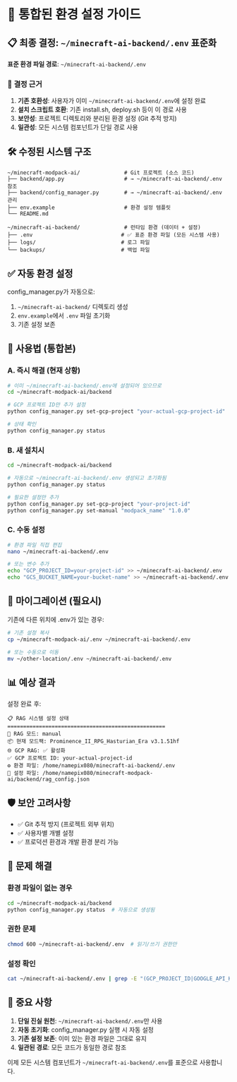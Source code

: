 # 🔧 통합된 환경 설정 가이드

## 📋 **최종 결정: `~/minecraft-ai-backend/.env` 표준화**

**표준 환경 파일 경로**: `~/minecraft-ai-backend/.env`

### 🎯 **결정 근거**

1. **기존 호환성**: 사용자가 이미 `~/minecraft-ai-backend/.env`에 설정 완료
2. **설치 스크립트 호환**: 기존 install.sh, deploy.sh 등이 이 경로 사용
3. **보안성**: 프로젝트 디렉토리와 분리된 환경 설정 (Git 추적 방지)
4. **일관성**: 모든 시스템 컴포넌트가 단일 경로 사용

## 🛠️ **수정된 시스템 구조**

```
~/minecraft-modpack-ai/              # Git 프로젝트 (소스 코드)
├── backend/app.py                   # → ~/minecraft-ai-backend/.env 참조
├── backend/config_manager.py        # → ~/minecraft-ai-backend/.env 관리
├── env.example                      # 환경 설정 템플릿
└── README.md

~/minecraft-ai-backend/              # 런타임 환경 (데이터 + 설정)
├── .env                            # ✅ 표준 환경 파일 (모든 시스템 사용)
├── logs/                           # 로그 파일
└── backups/                        # 백업 파일
```

## ✅ **자동 환경 설정**

config_manager.py가 자동으로:
1. `~/minecraft-ai-backend/` 디렉토리 생성
2. `env.example`에서 `.env` 파일 초기화  
3. 기존 설정 보존

## 📝 **사용법 (통합본)**

### A. 즉시 해결 (현재 상황)
```bash
# 이미 ~/minecraft-ai-backend/.env에 설정되어 있으므로
cd ~/minecraft-modpack-ai/backend

# GCP 프로젝트 ID만 추가 설정
python config_manager.py set-gcp-project "your-actual-gcp-project-id"

# 상태 확인
python config_manager.py status
```

### B. 새 설치시
```bash
cd ~/minecraft-modpack-ai/backend

# 자동으로 ~/minecraft-ai-backend/.env 생성되고 초기화됨
python config_manager.py status

# 필요한 설정만 추가
python config_manager.py set-gcp-project "your-project-id"
python config_manager.py set-manual "modpack_name" "1.0.0"
```

### C. 수동 설정
```bash
# 환경 파일 직접 편집
nano ~/minecraft-ai-backend/.env

# 또는 변수 추가
echo "GCP_PROJECT_ID=your-project-id" >> ~/minecraft-ai-backend/.env
echo "GCS_BUCKET_NAME=your-bucket-name" >> ~/minecraft-ai-backend/.env
```

## 🔄 **마이그레이션 (필요시)**

기존에 다른 위치에 .env가 있는 경우:
```bash
# 기존 설정 복사
cp ~/minecraft-modpack-ai/.env ~/minecraft-ai-backend/.env

# 또는 수동으로 이동
mv ~/other-location/.env ~/minecraft-ai-backend/.env
```

## 📊 **예상 결과**

설정 완료 후:
```
📋 RAG 시스템 설정 상태
==================================================
🔧 RAG 모드: manual
📦 현재 모드팩: Prominence_II_RPG_Hasturian_Era v3.1.51hf
🌐 GCP RAG: ✅ 활성화
✅ GCP 프로젝트 ID: your-actual-project-id
⚙️ 환경 파일: /home/namepix080/minecraft-ai-backend/.env
📄 설정 파일: /home/namepix080/minecraft-modpack-ai/backend/rag_config.json
```

## 🛡️ **보안 고려사항**

- ✅ Git 추적 방지 (프로젝트 외부 위치)
- ✅ 사용자별 개별 설정
- ✅ 프로덕션 환경과 개발 환경 분리 가능

## 🔧 **문제 해결**

### 환경 파일이 없는 경우
```bash
cd ~/minecraft-modpack-ai/backend
python config_manager.py status  # 자동으로 생성됨
```

### 권한 문제
```bash
chmod 600 ~/minecraft-ai-backend/.env  # 읽기/쓰기 권한만
```

### 설정 확인
```bash
cat ~/minecraft-ai-backend/.env | grep -E "(GCP_PROJECT_ID|GOOGLE_API_KEY)"
```

## 🚨 **중요 사항**

1. **단일 진실 원천**: `~/minecraft-ai-backend/.env`만 사용
2. **자동 초기화**: config_manager.py 실행 시 자동 설정
3. **기존 설정 보존**: 이미 있는 환경 파일은 그대로 유지
4. **일관된 경로**: 모든 코드가 동일한 경로 참조

이제 모든 시스템 컴포넌트가 `~/minecraft-ai-backend/.env`를 표준으로 사용합니다.